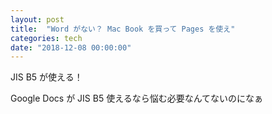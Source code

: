 ```yaml
---
layout: post
title:  "Word がない？ Mac Book を買って Pages を使え"
categories: tech
date: "2018-12-08 00:00:00"
---
```


JIS B5 が使える！

Google Docs が JIS B5 使えるなら悩む必要なんてないのになぁ
